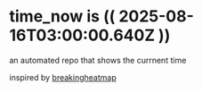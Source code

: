 # time_now is (( 2025-08-16T03:00:00.640Z ))

an automated repo that shows the currnent time

inspired by [breakingheatmap](https://github.com/breakingheatmap/breakingheatmap)